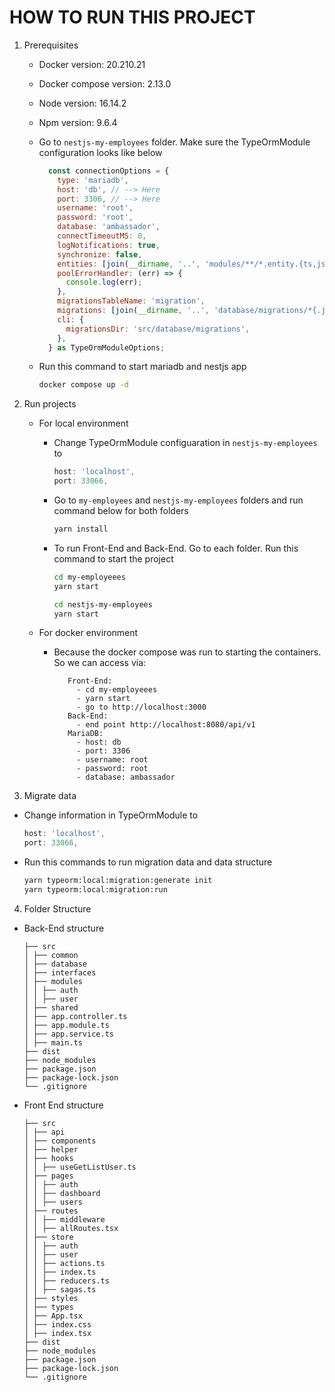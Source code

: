 # HOW TO RUN THIS PROJECT

1.  Prerequisites

    - Docker version: 20.210.21
    - Docker compose version: 2.13.0
    - Node version: 16.14.2
    - Npm version: 9.6.4
    - Go to `nestjs-my-employees` folder. Make sure the TypeOrmModule configuration looks like below

      ```js
        const connectionOptions = {
          type: 'mariadb',
          host: 'db', // --> Here
          port: 3306, // --> Here
          username: 'root',
          password: 'root',
          database: 'ambassador',
          connectTimeoutMS: 0,
          logNotifications: true,
          synchronize: false,
          entities: [join(__dirname, '..', 'modules/**/*.entity.{ts,js}')],
          poolErrorHandler: (err) => {
            console.log(err);
          },
          migrationsTableName: 'migration',
          migrations: [join(__dirname, '..', 'database/migrations/*{.js,.ts}')],
          cli: {
            migrationsDir: 'src/database/migrations',
          },
        } as TypeOrmModuleOptions;
      ```

    - Run this command to start mariadb and nestjs app

      ```bash
      docker compose up -d
      ```

2.  Run projects

    - For local environment

      - Change TypeOrmModule configuaration in `nestjs-my-employees` to

        ```javascript
        host: 'localhost',
        port: 33066,
        ```

      - Go to `my-employees` and `nestjs-my-employees` folders and run command below for both folders

        ```bash
        yarn install
        ```

      - To run Front-End and Back-End. Go to each folder. Run this command to start the project

        ```bash
        cd my-employeees
        yarn start

        cd nestjs-my-employees
        yarn start
        ```

    - For docker environment
      - Because the docker compose was run to starting the containers. So we can access via:
        ```
           Front-End:
             - cd my-employeees
             - yarn start
             - go to http://localhost:3000
           Back-End:
             - end point http://localhost:8080/api/v1
           MariaDB:
             - host: db
             - port: 3306
             - username: root
             - password: root
             - database: ambassador
        ```

3.  Migrate data

- Change information in TypeOrmModule to

  ```javascript
  host: 'localhost',
  port: 33066,
  ```

- Run this commands to run migration data and data structure
  ```bash
  yarn typeorm:local:migration:generate init
  yarn typeorm:local:migration:run
  ```

4.  Folder Structure

- Back-End structure

  ```
  ├── src
  │ ├── common
  │ ├── database
  │ ├── interfaces
  │ ├── modules
  │ │ ├── auth
  │ │ ├── user
  │ ├── shared
  │ ├── app.controller.ts
  │ ├── app.module.ts
  │ ├── app.service.ts
  │ ├── main.ts
  ├── dist
  ├── node_modules
  ├── package.json
  ├── package-lock.json
  └── .gitignore
  ```

- Front End structure

  ```
  ├── src
  │ ├── api
  │ ├── components
  │ ├── helper
  │ ├── hooks
  │ │ ├── useGetListUser.ts
  │ ├── pages
  │ │ ├── auth
  │ │ ├── dashboard
  │ │ ├── users
  │ ├── routes
  │ │ ├── middleware
  │ │ ├── allRoutes.tsx
  │ ├── store
  │ │ ├── auth
  │ │ ├── user
  │ │ ├── actions.ts
  │ │ ├── index.ts
  │ │ ├── reducers.ts
  │ │ ├── sagas.ts
  │ ├── styles
  │ ├── types
  │ ├── App.tsx
  │ ├── index.css
  │ ├── index.tsx
  ├── dist
  ├── node_modules
  ├── package.json
  ├── package-lock.json
  └── .gitignore
  ```
